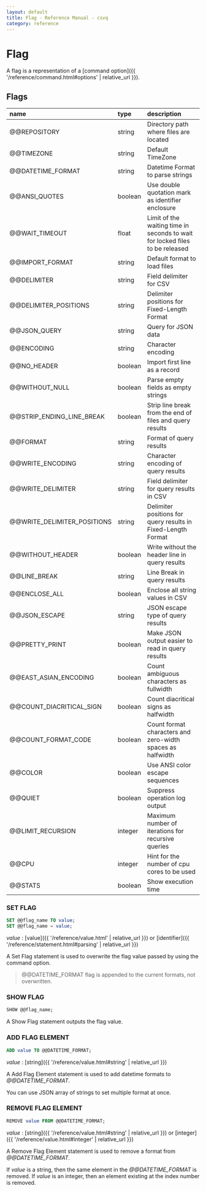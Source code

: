 ```yaml
---
layout: default
title: Flag - Reference Manual - csvq
category: reference
---
```


# Flag

A flag is a representation of a [command option]({{ '/reference/command.html#options' | relative_url }}). 

## Flags

| name | type | description |
| :- | :- | :- |
| @@REPOSITORY             | string  | Directory path where files are located |
| @@TIMEZONE               | string  | Default TimeZone |
| @@DATETIME_FORMAT        | string  | Datetime Format to parse strings |
| @@ANSI_QUOTES            | boolean | Use double quotation mark as identifier enclosure |
| @@WAIT_TIMEOUT           | float   | Limit of the waiting time in seconds to wait for locked files to be released |
| @@IMPORT_FORMAT          | string  | Default format to load files |
| @@DELIMITER              | string  | Field delimiter for CSV |
| @@DELIMITER_POSITIONS    | string  | Delimiter positions for Fixed-Length Format |
| @@JSON_QUERY             | string  | Query for JSON data |
| @@ENCODING               | string  | Character encoding |
| @@NO_HEADER              | boolean | Import first line as a record |
| @@WITHOUT_NULL           | boolean | Parse empty fields as empty strings |
| @@STRIP_ENDING_LINE_BREAK | boolean | Strip line break from the end of files and query results |
| @@FORMAT                 | string  | Format of query results |
| @@WRITE_ENCODING         | string  | Character encoding of query results |
| @@WRITE_DELIMITER        | string  | Field delimiter for query results in CSV |
| @@WRITE_DELIMITER_POSITIONS | string  | Delimiter positions for query results in Fixed-Length Format |
| @@WITHOUT_HEADER         | boolean | Write without the header line in query results |
| @@LINE_BREAK             | string  | Line Break in query results |
| @@ENCLOSE_ALL            | boolean | Enclose all string values in CSV |
| @@JSON_ESCAPE            | string  | JSON escape type of query results |
| @@PRETTY_PRINT           | boolean | Make JSON output easier to read in query results |
| @@EAST_ASIAN_ENCODING    | boolean | Count ambiguous characters as fullwidth |
| @@COUNT_DIACRITICAL_SIGN | boolean | Count diacritical signs as halfwidth |
| @@COUNT_FORMAT_CODE      | boolean | Count format characters and zero-width spaces as halfwidth |
| @@COLOR                  | boolean | Use ANSI color escape sequences |
| @@QUIET                  | boolean | Suppress operation log output |
| @@LIMIT_RECURSION        | integer | Maximum number of iterations for recursive queries |
| @@CPU                    | integer | Hint for the number of cpu cores to be used |
| @@STATS                  | boolean | Show execution time |


### SET FLAG

```sql
SET @@flag_name TO value;
SET @@flag_name = value;
```

_value_
: [value]({{ '/reference/value.html' | relative_url }}) or [identifier]({{ '/reference/statement.html#parsing' | relative_url }})

A Set Flag statement is used to overwrite the flag value passed by using the command option. 

> @@DATETIME_FORMAT flag is appended to the current formats, not overwritten. 


### SHOW FLAG

```sql
SHOW @@flag_name;
```

A Show Flag statement outputs the flag value. 


### ADD FLAG ELEMENT

```sql
ADD value TO @@DATETIME_FORMAT;
```

_value_
: [string]({{ '/reference/value.html#string' | relative_url }})

A Add Flag Element statement is used to add datetime formats to _@@DATETIME_FORMAT_.

You can use JSON array of strings to set multiple format at once.


### REMOVE FLAG ELEMENT

```sql
REMOVE value FROM @@DATETIME_FORMAT;
```

_value_
: [string]({{ '/reference/value.html#string' | relative_url }}) or [integer]({{ '/reference/value.html#integer' | relative_url }})

A Remove Flag Element statement is used to remove a format from _@@DATETIME_FORMAT_.

If _value_ is a string, then the same element in the _@@DATETIME_FORMAT_ is removed.
If _value_ is an integer, then an element existing at the index number is removed.
